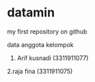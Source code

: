 # datamin
my first repository on github

data anggota kelompok

1. Arif kusnadi (3311911077)

2.raja fina     (3311911075)
